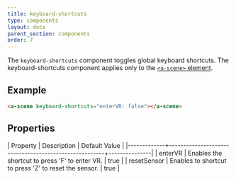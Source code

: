 ```yaml
---
title: keyboard-shortcuts
type: components
layout: docs
parent_section: components
order: 7
---
```


The `keyboard-shortcuts` component toggles global keyboard shortcuts. The keyboard-shortcuts component applies only to the [`<a-scene>` element](../core/scene.html).

## Example

```html
<a-scene keyboard-shortcuts="enterVR: false"></a-scene>
```

## Properties

| Property    | Description                                           | Default Value |
|-------------+-------------------------------------------------------+---------------|
| enterVR     | Enables the shortcut to press 'F' to enter VR.        | true          |
| resetSensor | Enables to shortcut to press 'Z' to reset the sensor. | true          |
